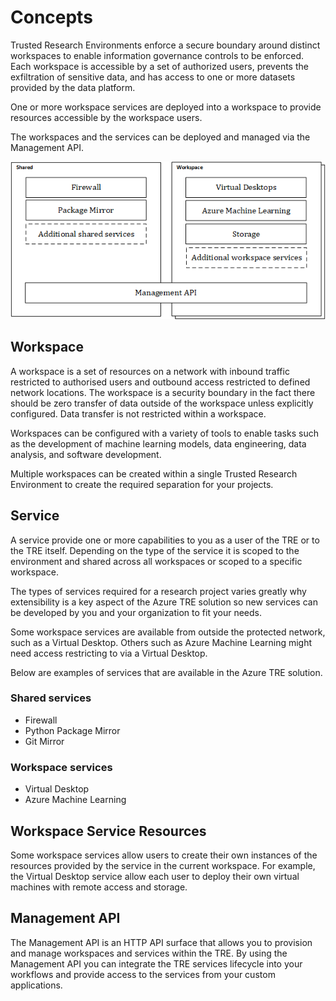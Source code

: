 # Concepts

Trusted Research Environments enforce a secure boundary around distinct workspaces to enable information governance controls to be enforced. Each workspace is accessible by a set of authorized users, prevents the exfiltration of sensitive data, and has access to one or more datasets provided by the data platform.

One or more workspace services are deployed into a workspace to provide resources accessible by the workspace users.

The workspaces and the services can be deployed and managed via the Management API.

![Concepts](./assets/concepts.png)

## Workspace

A workspace is a set of resources on a network with inbound traffic restricted to authorised users and outbound access restricted to defined network locations. The workspace is a security boundary in the fact there should be zero transfer of data outside of the workspace unless explicitly configured. Data transfer is not restricted within a workspace.

Workspaces can be configured with a variety of tools to enable tasks such as the development of machine learning models, data engineering, data analysis, and software development.

Multiple workspaces can be created within a single Trusted Research Environment to create the required separation for your projects.

## Service

A service provide one or more capabilities to you as a user of the TRE or to the TRE itself.  Depending on the type of the service it is scoped to the environment and shared across all workspaces or scoped to a specific workspace.

The types of services required for a research project varies greatly why extensibility is a key aspect of the Azure TRE solution so new services can be developed by you and your organization to fit your needs.

Some workspace services are available from outside the protected network, such as a Virtual Desktop. Others such as Azure Machine Learning might need access restricting to via a Virtual Desktop.

Below are examples of services that are available in the Azure TRE solution.

### Shared services

- Firewall
- Python Package Mirror
- Git Mirror

### Workspace services

- Virtual Desktop
- Azure Machine Learning

## Workspace Service Resources

Some workspace services allow users to create their own instances of the resources provided by the service in the current workspace. For example, the Virtual Desktop service allow each user to deploy their own virtual machines with remote access and storage.

## Management API

The Management API is an HTTP API surface that allows you to provision and manage workspaces and services within the TRE. By using the Management API you can integrate the TRE services lifecycle into your workflows and provide access to the services from your custom applications.
